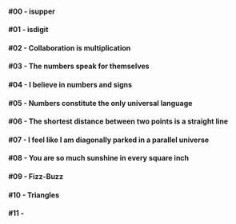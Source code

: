 #### #00 - isupper

#### #01 - isdigit

#### #02 - Collaboration is multiplication

#### #03 - The numbers speak for themselves

#### #04 - I believe in numbers and signs

#### #05 - Numbers constitute the only universal language

#### #06 - The shortest distance between two points is a straight line

#### #07 - I feel like I am diagonally parked in a parallel universe

#### #08 - You are so much sunshine in every square inch

#### #09 - Fizz-Buzz

#### #10 - Triangles

#### #11 - 
